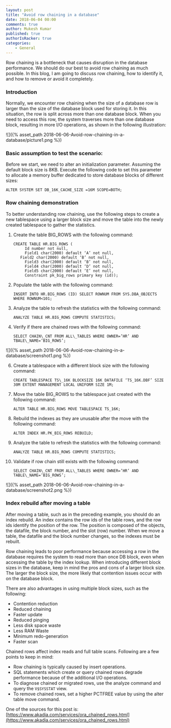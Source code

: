 ```yaml
---
layout: post
title: "Avoid row chaining in a database"
date: 2018-06-04 00:00
comments: true
author: Mukesh Kumar
published: true
authorIsRacker: true
categories:
    - General
---
```


Row chaining is a bottleneck that causes disruption in the database performance.
We should do our best to avoid row chaining as much possible. In this blog, I
am going to discuss row chaining, how to identify it, and how to remove or avoid
it completely.

<!-- more -->

### Introduction

Normally, we encounter row chaining when the size of a database row is larger
than the size of the database block used for storing it. In this situation, the
row is split across more than one database block. When you need to access this
row, the system traverses more than one database block, resulting in more I/O
operations, as shown in the following illustration:

![]({% asset_path 2018-06-06-Avoid-row-chaining-in-a-database/picture1.png %})

### Basic assumption to test the scenario:

Before we start, we need to alter an initialization parameter. Assuming the
default block size is 8KB. Execute the following code to set this parameter to
allocate a memory buffer dedicated to store database blocks of different sizes:

    ALTER SYSTEM SET DB_16K_CACHE_SIZE =16M SCOPE=BOTH;

### Row chaining demonstration

To better understanding row chaining, use the following steps to create a new
tablespace using a larger block size and move the table into the newly created
tablespace to gather the statistics.

1.	Create the table BIG\_ROWS with the following command:

        CREATE TABLE HR.BIG_ROWS (
		     Id number not null,
		     Field1 char(2000) default ‘A’ not null,
           Field2 char(2000) default ‘B’ not null,
		     Field3 char(2000) default ‘B’ not null,
		     Field4 char(2000) default ‘D’ not null,
		     Field5 char(2000) default ‘E’ not null,
		     Constraint pk_big_rows primary key (id));

2.	Populate the table with the following command:

        INSERT INTO HR.BIG_ROWS (ID) SELECT ROWNUM FROM SYS.DBA_OBJECTS WHERE ROWNUM<101;

3.	Analyze the table to refresh the statistics with the following command:

        ANALYZE TABLE HR.BIG_ROWS COMPUTE STATISTICS;

4.	Verify if there are chained rows with the following command:

        SELECT CHAIN\_CNT FROM ALL\_TABLES WHERE OWNER=’HR’ AND TBALE\_NAME=’BIG_ROWS’;

![]({% asset_path 2018-06-06-Avoid-row-chaining-in-a-database/screenshot1.png %})

6.	Create a tablespace with a different block size with the following command:

        CREATE TABLESPACE TS\_16K BLOCKSIZE 16K DATAFILE ‘TS_16K.DBF’ SIZE 30M EXTENT MANAGEMENT LOCAL UNIFORM SIZE 1M;

7.	Move the table BIG_ROWS to the tablespace just created with the following command:

        ALTER TABLE HR.BIG_ROWS MOVE TABLESPACE TS_16K;

8.	Rebuild the indexes as they are unusable after the move with the following command:

        ALTER INDEX HR.PK_BIG_ROWS REBUILD;

9.	Analyze the table to refresh the statistics with the following command:

        ANALYZE TABLE HR.BIG_ROWS COMPUTE STATISTICS;

10. Validate if row chain still exists with the following command:

        SELECT CHAIN\_CNT FROM ALL\_TABLES WHERE OWNER=’HR’ AND TABLE\_NAME=’BIG_ROWS’;

![]({% asset_path 2018-06-06-Avoid-row-chaining-in-a-database/screenshot2.png %})

### Index rebuild after moving a table

After moving a table, such as in the preceding example, you should do an index
rebuild. An index contains the row ids of the table rows, and the row ids identify the
position of the row.  The position is composed of the objects, the datafile,
the block number, and the slot (row) number. When we move a table, the datafile
and the block number changes, so the indexes must be rebuilt.

Row chaining leads to poor performance because accessing a row in the database
requires the system to read more than once DB block, even when accessing the
table by the index lookup. When introducing different block sizes in the
database, keep in mind the pros and cons of a larger block size. The larger the
block size, the more likely that contention issues occur with on the database
block.

There are also advantages in using multiple block sizes, such as the following:

- Contention reduction
- Reduced chaining
- Faster update
- Reduced pinging
- Less disk space waste
- Less RAM Waste
- Minimum redo-generation
- Faster scan

Chained rows affect index reads and full table scans. Following are a few
points to keep in mind:

- Row chaining is typically caused by insert operations.
- SQL statements which create or query chained rows degrade performance because
  of the additional I/O operations.
- To diagnose chained or migrated rows, use the analyze command and query the
  ``V$SYSSTAT`` view.
- To remove chained rows, set a higher PCTFREE value by using the alter table
  move command.

One of the sources for this post is:
[https://www.akadia.com/services/ora_chained_rows.html](https://www.akadia.com/services/ora_chained_rows.html)
